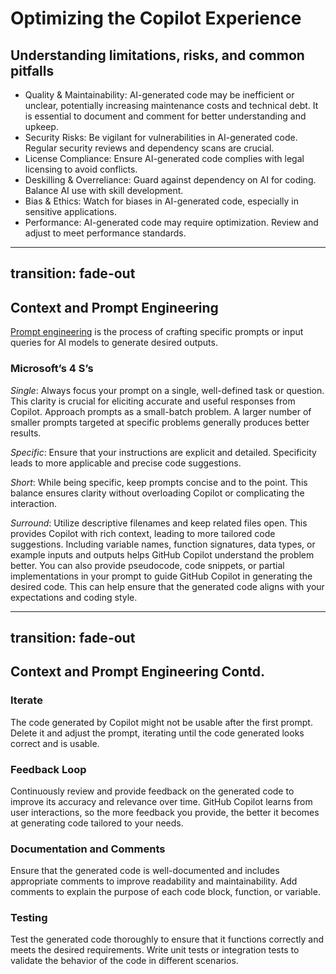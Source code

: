 # Optimizing the Copilot Experience
## Understanding limitations, risks, and common pitfalls
* Quality & Maintainability: AI-generated code may be inefficient or unclear, potentially increasing maintenance costs and technical debt. It is essential to document and comment for better understanding and upkeep.
* Security Risks: Be vigilant for vulnerabilities in AI-generated code. Regular security reviews and dependency scans are crucial.
* License Compliance: Ensure AI-generated code complies with legal licensing to avoid conflicts.
* Deskilling & Overreliance: Guard against dependency on AI for coding. Balance AI use with skill development.
* Bias & Ethics: Watch for biases in AI-generated code, especially in sensitive applications.
* Performance: AI-generated code may require optimization. Review and adjust to meet performance standards.

---
transition: fade-out
---

## Context and Prompt Engineering

[Prompt engineering](https://learn.microsoft.com/en-us/training/modules/introduction-prompt-engineering-with-github-copilot/) is the process of crafting specific prompts or input queries for AI models to generate desired outputs. 

### Microsoft’s 4 S’s
*Single*: Always focus your prompt on a single, well-defined task or question. This clarity is crucial for eliciting accurate and useful responses from Copilot. Approach prompts as a small-batch problem. A larger number of smaller prompts targeted at specific problems generally produces better results. 

*Specific*: Ensure that your instructions are explicit and detailed. Specificity leads to more applicable and precise code suggestions.

*Short*: While being specific, keep prompts concise and to the point. This balance ensures clarity without overloading Copilot or complicating the interaction.  

*Surround*: Utilize descriptive filenames and keep related files open. This provides Copilot with rich context, leading to more tailored code suggestions. Including variable names, function signatures, data types, or example inputs and outputs helps GitHub Copilot understand the problem better. You can also provide pseudocode, code snippets, or partial implementations in your prompt to guide GitHub Copilot in generating the desired code. This can help ensure that the generated code aligns with your expectations and coding style.


---
transition: fade-out
---
## Context and Prompt Engineering Contd.

### Iterate
The code generated by Copilot might not be usable after the first prompt. Delete it and adjust the prompt, iterating until the code generated looks correct and is usable.  

### Feedback Loop
Continuously review and provide feedback on the generated code to improve its accuracy and relevance over time. GitHub Copilot learns from user interactions, so the more feedback you provide, the better it becomes at generating code tailored to your needs.

### Documentation and Comments

Ensure that the generated code is well-documented and includes appropriate comments to improve readability and maintainability. Add comments to explain the purpose of each code block, function, or variable.

### Testing

Test the generated code thoroughly to ensure that it functions correctly and meets the desired requirements. Write unit tests or integration tests to validate the behavior of the code in different scenarios.
